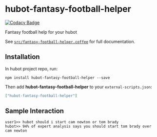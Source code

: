 # hubot-fantasy-football-helper
[![Codacy Badge](https://api.codacy.com/project/badge/Grade/359cf2a963864a88aa84de353633ea58)](https://www.codacy.com/app/mike_10/hubot-fantasy-football-helper?utm_source=github.com&amp;utm_medium=referral&amp;utm_content=parksjr/hubot-fantasy-football-helper&amp;utm_campaign=Badge_Grade)

Fantasy football help for your hubot

See [`src/fantasy-football-helper.coffee`](src/fantasy-football-helper.coffee) for full documentation.

## Installation

In hubot project repo, run:

`npm install hubot-fantasy-football-helper --save`

Then add **hubot-fantasy-football-helper** to your `external-scripts.json`:

```json
["hubot-fantasy-football-helper"]
```

## Sample Interaction

```
user1>> hubot should i start cam newton or tom brady
hubot>> 94% of expert analysis says you should start ​tom brady over cam newton
```
